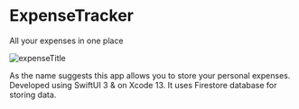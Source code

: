 # ExpenseTracker
All your expenses in one place

![expenseTitle](https://user-images.githubusercontent.com/33275034/199786630-6a249a76-48b1-4efd-a0cb-ebe292516440.png)

As the name suggests this app allows you to store your personal expenses.
Developed using SwiftUI 3 & on Xcode 13.
It uses Firestore database for storing data.
